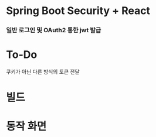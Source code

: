 # Spring Boot Security + React
### 일반 로그인 및 OAuth2 통한 jwt 발급

# To-Do
쿠키가 아닌 다른 방식의 토큰 전달

# 빌드

# 동작 화면

